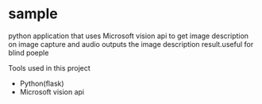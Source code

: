 # sample
python application that uses Microsoft vision api to get image description on image capture and audio outputs the image description result.useful for blind poeple


Tools used in this project
<ul>
  <li>Python(flask)</li>
  <li>Microsoft vision api</li>
   
</ul>

